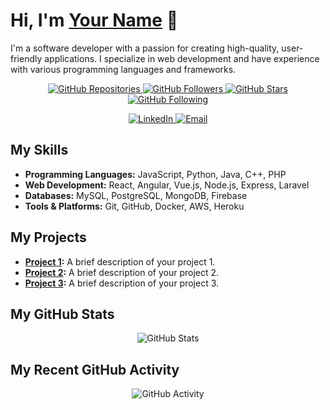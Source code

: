 # Hi, I'm [Your Name](https://github.com/yourusername) 👋

I'm a software developer with a passion for creating high-quality, user-friendly applications. I specialize in web development and have experience with various programming languages and frameworks.

<p align="center">
  <a href="https://github.com/yourusername?tab=repositories">
    <img alt="GitHub Repositories" src="https://img.shields.io/badge/Repositories-20+-blue?style=for-the-badge&logo=github&logoColor=white" />
  </a>
  <a href="https://github.com/yourusername?tab=followers">
    <img alt="GitHub Followers" src="https://img.shields.io/github/followers/yourusername?label=Followers&style=for-the-badge&logo=github&logoColor=white" />
  </a>
  <a href="https://github.com/yourusername?tab=stars">
    <img alt="GitHub Stars" src="https://img.shields.io/github/stars/yourusername?label=Stars&style=for-the-badge&logo=github&logoColor=white" />
  </a>
  <a href="https://github.com/yourusername?tab=following">
    <img alt="GitHub Following" src="https://img.shields.io/github/following/yourusername?label=Following&style=for-the-badge&logo=github&logoColor=white" />
  </a>
</p>

<p align="center">
  <a href="https://www.linkedin.com/in/yourusername/">
    <img alt="LinkedIn" src="https://img.shields.io/badge/LinkedIn-Connect-blue?style=for-the-badge&logo=linkedin&logoColor=white" />
  </a>
  <a href="mailto:youremail@example.com">
    <img alt="Email" src="https://img.shields.io/badge/Email-Contact-blue?style=for-the-badge&logo=gmail&logoColor=white" />
  </a>
</p>

## My Skills

- **Programming Languages:** JavaScript, Python, Java, C++, PHP
- **Web Development:** React, Angular, Vue.js, Node.js, Express, Laravel
- **Databases:** MySQL, PostgreSQL, MongoDB, Firebase
- **Tools & Platforms:** Git, GitHub, Docker, AWS, Heroku

## My Projects

- **[Project 1](https://github.com/yourusername/project1):** A brief description of your project 1.
- **[Project 2](https://github.com/yourusername/project2):** A brief description of your project 2.
- **[Project 3](https://github.com/yourusername/project3):** A brief description of your project 3.

## My GitHub Stats

<p align="center">
  <img alt="GitHub Stats" src="https://github-readme-stats.vercel.app/api?username=yourusername&show_icons=true&theme=tokyonight" />
</p>

## My Recent GitHub Activity

<p align="center">
  <img alt="GitHub Activity" src="https://github-readme-activity-graph.vercel.app/api?username=yourusername&theme=tokyonight" />
</p>
